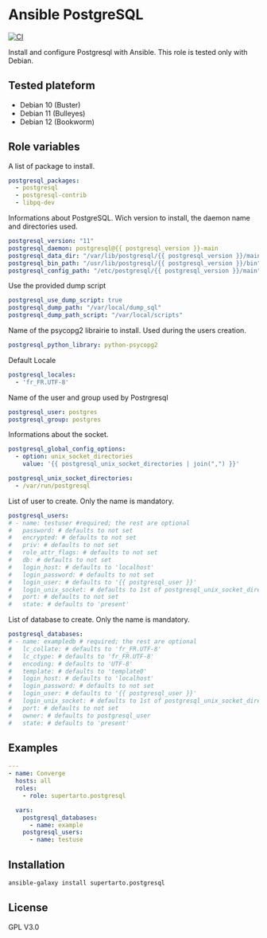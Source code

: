 # Ansible PostgreSQL
[![CI](https://github.com/supertarto/ansible-postgresql/actions/workflows/ci.yml/badge.svg)](https://github.com/supertarto/ansible-postgresql/actions/workflows/ci.yml)

Install and configure Postgresql with Ansible. This role is tested only with Debian.

## Tested plateform
* Debian 10 (Buster)
* Debian 11 (Bulleyes)
* Debian 12 (Bookworm)

## Role variables
A list of package to install.

```yml
postgresql_packages:
  - postgresql
  - postgresql-contrib
  - libpq-dev
```

Informations about PostgreSQL. Wich version to install, the daemon name and directories used.

```yml
postgresql_version: "11"
postgresql_daemon: postgresql@{{ postgresql_version }}-main
postgresql_data_dir: "/var/lib/postgresql/{{ postgresql_version }}/main"
postgresql_bin_path: "/usr/lib/postgresql/{{ postgresql_version }}/bin"
postgresql_config_path: "/etc/postgresql/{{ postgresql_version }}/main"
```

Use the provided dump script

```yml
postgresql_use_dump_script: true
postgresql_dump_path: "/var/local/dump_sql"
postgresql_dump_path_script: "/var/local/scripts"
```

Name of the psycopg2 librairie to install. Used during the users creation.

```yml
postgresql_python_library: python-psycopg2
```

Default Locale

```yml
postgresql_locales:
  - 'fr_FR.UTF-8'
```

Name of the user and group used by Postrgresql

```yml
postgresql_user: postgres
postgresql_group: postgres
```

Informations about the socket.

```yml
postgresql_global_config_options:
  - option: unix_socket_directories
    value: '{{ postgresql_unix_socket_directories | join(",") }}'

postgresql_unix_socket_directories:
  - /var/run/postgresql
```

List of user to create. Only the name is mandatory.

```yml
postgresql_users:
# - name: testuser #required; the rest are optional
#   password: # defaults to not set
#   encrypted: # defaults to not set
#   priv: # defaults to not set
#   role_attr_flags: # defaults to not set
#   db: # defaults to not set
#   login_host: # defaults to 'localhost'
#   login_password: # defaults to not set
#   login_user: # defaults to '{{ postgresql_user }}'
#   login_unix_socket: # defaults to 1st of postgresql_unix_socket_directories
#   port: # defaults to not set
#   state: # defaults to 'present'
```

List of database to create. Only the name is mandatory.

```yml
postgresql_databases:
# - name: exampledb # required; the rest are optional
#   lc_collate: # defaults to 'fr_FR.UTF-8'
#   lc_ctype: # defaults to 'fr_FR.UTF-8'
#   encoding: # defaults to 'UTF-8'
#   template: # defaults to 'template0'
#   login_host: # defaults to 'localhost'
#   login_password: # defaults to not set
#   login_user: # defaults to '{{ postgresql_user }}'
#   login_unix_socket: # defaults to 1st of postgresql_unix_socket_directories
#   port: # defaults to not set
#   owner: # defaults to postgresql_user
#   state: # defaults to 'present'
```

## Examples

```yml
---
- name: Converge
  hosts: all
  roles:
    - role: supertarto.postgresql

  vars:
    postgresql_databases:
      - name: example
    postgresql_users:
      - name: testuse
```

## Installation

```bash
ansible-galaxy install supertarto.postgresql
```

## License
GPL V3.0
